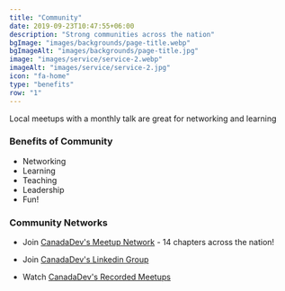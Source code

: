 ```yaml
---
title: "Community"
date: 2019-09-23T10:47:55+06:00
description: "Strong communities across the nation"
bgImage: "images/backgrounds/page-title.webp"
bgImageAlt: "images/backgrounds/page-title.jpg"
image: "images/service/service-2.webp"
imageAlt: "images/service/service-2.jpg"
icon: "fa-home"
type: "benefits"
row: "1"
---
```


Local meetups with a monthly talk are great for networking and learning

### Benefits of Community

* Networking
* Learning
* Teaching
* Leadership
* Fun!

### Community Networks

* Join [CanadaDev's Meetup Network](/meetup) - 14 chapters across the nation!

* Join [CanadaDev's Linkedin Group](/linkedin)

* Watch [CanadaDev's Recorded Meetups](/vimeo)

